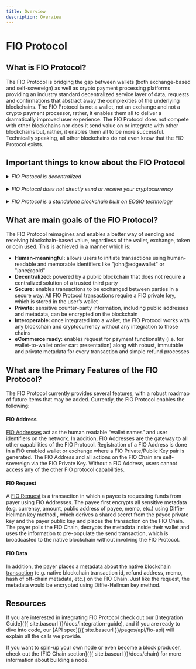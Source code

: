 ```yaml
---
title: Overview
description: Overview
---
```

# FIO Protocol

## What is FIO Protocol? 

The FIO Protocol is bridging the gap between wallets (both exchange-based and self-sovereign) as well as crypto payment processing platforms providing an industry standard decentralized service layer of data, requests and confirmations that abstract away the complexities of the underlying blockchains. The FIO Protocol is not a wallet, not an exchange and not a crypto payment processor, rather, it enables them all to deliver a dramatically improved user experience. The FIO Protocol does not compete with other blockchains nor does it send value on or integrate with other blockchains but, rather, it enables them all to be more successful. Technically speaking, all other blockchains do not even know that the FIO Protocol exists.

## Important things to know about the FIO Protocol

<details>
  <summary><i>FIO Protocol is decentralized</i></summary>
<br>  
The service FIO offers is not centralized. There is no company making money off adoption, just a non-profit foundation trusted by the community to support the technology. The FIO Protocol is a decentralized business model rewarding everyone who adds value. It does this directly via the blockchain by distributing fees and tokens directly to validators, integrators, and (in the future, once FIP-21 is released) voters who stake their tokens.
</details>
<br>

<details>
  <summary><i>FIO Protocol does not directly send or receive your cryptocurrency</i></summary>
<br>  
The FIO Protocol, which acts like a layer 2 usability layer for all blockchains, doesn't actually integrate directly with any other blockchain. When sending to a human-readable FIO address or responding to a FIO Request, the wallet, exchange, or FIO-enabled service you are using looks up the native blockchain address and sends to it directly. FIO is not involved in that transaction in any way. For example, the wallet looks up a bitcoin address mapped to user@fio and once it has that BTC address, it does a normal BTC transaction on the BTC chain.
</details>
<br>

<details>
  <summary><i>FIO Protocol is a standalone blockchain built on EOSIO technology</i></summary>
<br>  
The FIO Protocol is a Byzantine Fault Tolerant DPOS blockchain. Data lookups and validations for FIO Address interactions are secured by the FIO Chain. Only the FIO private key holder who owns the FIO Address NFT can map native blockchain addresses to that FIO Address or send encrypted FIO Requests from that FIO Address. This ensures the entire security of the network (currently over $14M worth of FIO tokens are being used to vote in the top block producer) is securing your FIO Address mappings.
</details>

## What are main goals of the FIO Protocol?

The FIO Protocol reimagines and enables a better way of sending and receiving blockchain-based value, regardless of the wallet, exchange, token or coin used. This is achieved in a manner which is:

* **Human-meaningful:** allows users to initiate transactions using human-readable and memorable identifiers like "john@edgewallet" or "jane@gold"
* **Decentralized:** powered by a public blockchain that does not require a centralized solution of a trusted third party
* **Secure:** enables transactions to be exchanged between parties in a secure way. All FIO Protocol transactions require a FIO private key, which is stored in the user’s wallet
* **Private:** sensitive counter-party information, including public addresses and metadata, can be encrypted on the blockchain
* **Interoperable:** once integrated into a wallet, the FIO Protocol works with any blockchain and cryptocurrency without any integration to those chains
* **eCommerce ready:** enables request for payment functionality (i.e. for wallet-to-wallet order cart presentation) along with robust, immutable and private metadata for every transaction and simple refund processes

## What are the Primary Features of the FIO Protocol?

The FIO Protocol currently provides several features, with a robust roadmap of future items that may be added. Currently, the FIO Protocol enables the following:

#### FIO Address

[FIO Addresses]({{site.baseurl}}/docs/fio-protocol/fio-address) act as the human readable “wallet names” and user identifiers on the network. In addition, FIO Addresses are the gateway to all other capabilities of the FIO Protocol. Registration of a FIO Address is done in a FIO enabled wallet or exchange where a FIO Private/Public Key pair is generated. The FIO Address and all actions on the FIO Chain are self-sovereign via the FIO Private Key. Without a FIO Address, users cannot access any of the other FIO protocol capabilities.

#### FIO Request

A [FIO Request]({{site.baseurl}}/docs/how-to/fio-request) is a transaction in which a payee is requesting funds from payer using FIO Addresses. The payee first encrypts all sensitive metadata (e.g. currency, amount, public address of payee, memo, etc.) using Diffie-Hellman key method , which derives a shared secret from the payee private key and the payer public key and places the transaction on the FIO Chain. The payer polls the FIO Chain, decrypts the metadata inside their wallet and uses the information to pre-populate the send transaction, which is broadcasted to the native blockchain without involving the FIO Protocol.

#### FIO Data

In addition, the payer places a [metadata about the native blockchain transaction]({{site.baseurl}}/docs/how-to/fio-data)  (e.g. native blockchain transaction id, refund address, memo, hash of off-chain metadata, etc.) on the FIO Chain. Just like the request, the metadata would be encrypted using Diffie-Hellman key method.

## Resources

If you are interested in integrating FIO Protocol check out our [Integration Guide]({{ site.baseurl }}/docs/integration-guide), and if you are ready to dive into code, our [API spec]({{ site.baseurl }}/pages/api/fio-api) will explain all the calls we provide. 

If you want to spin-up your own node or even become a block producer, check out the [FIO Chain section]({{ site.baseurl }}/docs/chain) for more information about building a node.





